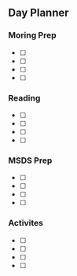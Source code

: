 
## Day Planner 

### Moring Prep
- [ ] 
- [ ] 
- [ ] 
- [ ] 

### Reading
- [ ] 
- [ ] 
- [ ] 
- [ ] 

### MSDS Prep
- [ ] 
- [ ] 
- [ ] 
- [ ] 

### Activites
- [ ] 
- [ ] 
- [ ] 
- [ ] 



